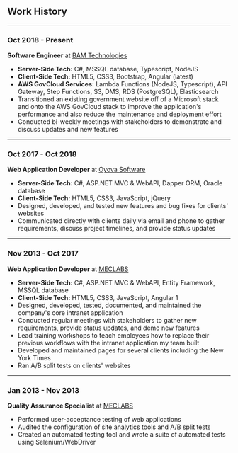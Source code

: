 ## Work History

---

### Oct 2018 - Present

**Software Engineer** at [BAM Technologies](https://bamtech.net)

- **Server-Side Tech:** C#, MSSQL database, Typescript, NodeJS
- **Client-Side Tech:** HTML5, CSS3, Bootstrap, Angular (latest)
- **AWS GovCloud Services:** Lambda Functions (NodeJS, Typescript), API Gateway, Step Functions, S3, DMS, RDS (PostgreSQL), Elasticsearch
- Transitioned an existing government website off of a Microsoft stack and onto the AWS GovCloud stack to improve the application's performance and also reduce the maintenance and deployment effort
- Conducted bi-weekly meetings with stakeholders to demonstrate and discuss updates and new features

---

### Oct 2017 - Oct 2018

**Web Application Developer** at [Oyova Software](https://oyova.com)

- **Server-Side Tech:** C#, ASP.NET MVC & WebAPI, Dapper ORM, Oracle database
- **Client-Side Tech:** HTML5, CSS3, JavaScript, jQuery
- Designed, developed, and tested new features and bug fixes for clients' websites
- Communicated directly with clients daily via email and phone to gather requirements, discuss project timelines, and provide status updates

---

### Nov 2013 - Oct 2017

**Web Application Developer** at [MECLABS](https://meclabs.com)

- **Server-Side Tech:** C#, ASP.NET MVC & WebAPI, Entity Framework, MSSQL database
- **Client-Side Tech:** HTML5, CSS3, JavaScript, Angular 1
- Designed, developed, tested, documented, and maintained the company's core intranet application
- Conducted regular meetings with stakeholders to gather new requirements, provide status updates, and demo new features
- Lead training workshops to teach employees how to replace their previous workflows with the intranet application my team built
- Developed and maintained pages for several clients including the New York Times
- Ran A/B split tests on clients' websites

---

### Jan 2013 - Nov 2013

**Quality Assurance Specialist** at [MECLABS](https://meclabs.com)

- Performed user-acceptance testing of web applications
- Audited the configuration of site analytics tools and A/B split tests
- Created an automated testing tool and wrote a suite of automated tests using Selenium/WebDriver